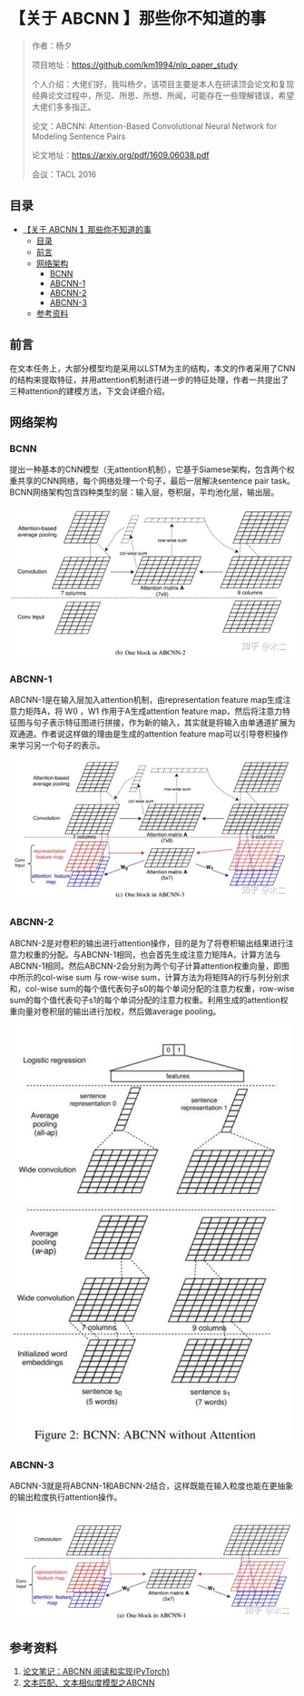 # 【关于 ABCNN 】那些你不知道的事

> 作者：杨夕
> 
> 项目地址：https://github.com/km1994/nlp_paper_study
> 
> 个人介绍：大佬们好，我叫杨夕，该项目主要是本人在研读顶会论文和复现经典论文过程中，所见、所思、所想、所闻，可能存在一些理解错误，希望大佬们多多指正。
> 
> 论文：ABCNN: Attention-Based Convolutional Neural Network for Modeling Sentence Pairs
> 
> 论文地址：https://arxiv.org/pdf/1609.06038.pdf
> 
> 会议：TACL 2016

## 目录

- [【关于 ABCNN 】那些你不知道的事](#关于-abcnn-那些你不知道的事)
  - [目录](#目录)
  - [前言](#前言)
  - [网络架构](#网络架构)
    - [BCNN](#bcnn)
    - [ABCNN-1](#abcnn-1)
    - [ABCNN-2](#abcnn-2)
    - [ABCNN-3](#abcnn-3)
  - [参考资料](#参考资料)

## 前言

在文本任务上，大部分模型均是采用以LSTM为主的结构，本文的作者采用了CNN的结构来提取特征，并用attention机制进行进一步的特征处理，作者一共提出了三种attention的建模方法，下文会详细介绍。

## 网络架构

### BCNN

提出一种基本的CNN模型（无attention机制），它基于Siamese架构，包含两个权重共享的CNN网络，每个网络处理一个句子，最后一层解决sentence pair task。BCNN网络架构包含四种类型的层：输入层，卷积层，平均池化层，输出层。

![](img/20200819124406.png)

### ABCNN-1

ABCNN-1是在输入层加入attention机制，由representation feature map生成注意力矩阵A，将 W0 ，W1 作用于A生成attention feature map，然后将注意力特征图与句子表示特征图进行拼接，作为新的输入，其实就是将输入由单通道扩展为双通道。作者说这样做的理由是生成的attention feature map可以引导卷积操作来学习另一个句子的表示。

![](img/20200819124444.png)

### ABCNN-2

ABCNN-2是对卷积的输出进行attention操作，目的是为了将卷积输出结果进行注意力权重的分配。与ABCNN-1相同，也会首先生成注意力矩阵A，计算方法与ABCNN-1相同。然后ABCNN-2会分别为两个句子计算attention权重向量，即图中所示的col-wise sum 与 row-wise sum，计算方法为将矩阵A的行与列分别求和，col-wise sum的每个值代表句子s0的每个单词分配的注意力权重，row-wise sum的每个值代表句子s1的每个单词分配的注意力权重。利用生成的attention权重向量对卷积层的输出进行加权，然后做average pooling。

![](img/20200819124341.png)

### ABCNN-3

ABCNN-3就是将ABCNN-1和ABCNN-2结合，这样既能在输入粒度也能在更抽象的输出粒度执行attention操作。

![](img/20200819124356.png)


## 参考资料

1. [论文笔记：ABCNN 阅读和实现(PyTorch)](https://zhuanlan.zhihu.com/p/48254913)
2. [文本匹配、文本相似度模型之ABCNN](https://blog.csdn.net/u012526436/article/details/90179481)